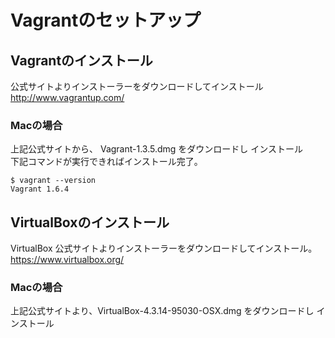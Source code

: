 # Vagrantのセットアップ

## Vagrantのインストール
公式サイトよりインストーラーをダウンロードしてインストール
http://www.vagrantup.com/

### Macの場合
上記公式サイトから、 Vagrant-1.3.5.dmg をダウンロードし インストール  
下記コマンドが実行できればインストール完了。
```
$ vagrant --version
Vagrant 1.6.4
```
## VirtualBoxのインストール

VirtualBox 公式サイトよりインストーラーをダウンロードしてインストール。
https://www.virtualbox.org/

### Macの場合
上記公式サイトより、VirtualBox-4.3.14-95030-OSX.dmg をダウンロードし インストール